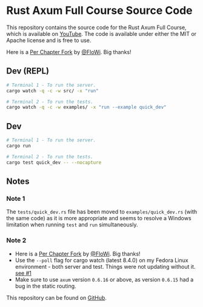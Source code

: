 # Rust Axum Full Course Source Code

This repository contains the source code for the Rust Axum Full Course, which is available on [YouTube](https://youtube.com/watch?v=XZtlD_m59sM&list=PL7r-PXl6ZPcCIOFaL7nVHXZvBmHNhrh_Q). The code is available under either the MIT or Apache license and is free to use.

Here is a [Per Chapter Fork](https://github.com/FloWi/rust-axum-course) by [@FloWi](https://github.com/FloWi). Big thanks!

## Dev (REPL)

```sh
# Terminal 1 - To run the server.
cargo watch -q -c -w src/ -x "run"

# Terminal 2 - To run the tests.
cargo watch -q -c -w examples/ -x "run --example quick_dev"
```

## Dev

```sh
# Terminal 1 - To run the server.
cargo run

# Terminal 2 - To run the tests.
cargo test quick_dev -- --nocapture
```

## Notes

### Note 1

The `tests/quick_dev.rs` file has been moved to `examples/quick_dev.rs` (with the same code) as it is more appropriate and seems to resolve a Windows limitation when running `test` and `run` simultaneously.

### Note 2

- Here is a [Per Chapter Fork](https://github.com/FloWi/rust-axum-course) by [@FloWi](https://github.com/FloWi). Big thanks!
- Use the `--poll` flag for cargo watch (latest 8.4.0) on my Fedora Linux environment - both server and test.
Things were not updating without it. [see #1](https://github.com/jeremychone-channel/rust-axum-course/issues/1)
- Make sure to use `axum` version `0.6.16` or above, as version `0.6.15` had a bug in the static routing.

This repository can be found on [GitHub](https://github.com/jeremychone-channel/rust-axum-course).
